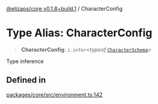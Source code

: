 [@elizaos/core v0.1.8+build.1](../index.md) / CharacterConfig

# Type Alias: CharacterConfig

> **CharacterConfig**: `z.infer`\<*typeof* [`CharacterSchema`](../variables/CharacterSchema.md)\>

Type inference

## Defined in

[packages/core/src/environment.ts:142](https://github.com/Vicolee/riddleculous-ai-agent/blob/main/packages/core/src/environment.ts#L142)
